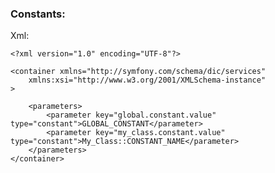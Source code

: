### Constants:

Xml:

    <?xml version="1.0" encoding="UTF-8"?>

    <container xmlns="http://symfony.com/schema/dic/services"
        xmlns:xsi="http://www.w3.org/2001/XMLSchema-instance"
    >

        <parameters>
            <parameter key="global.constant.value" type="constant">GLOBAL_CONSTANT</parameter>
            <parameter key="my_class.constant.value" type="constant">My_Class::CONSTANT_NAME</parameter>
        </parameters>
    </container>
    